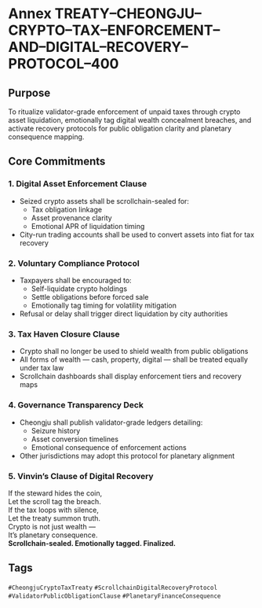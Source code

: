 # Annex TREATY–CHEONGJU–CRYPTO–TAX–ENFORCEMENT–AND–DIGITAL–RECOVERY–PROTOCOL–400

## Purpose  
To ritualize validator-grade enforcement of unpaid taxes through crypto asset liquidation, emotionally tag digital wealth concealment breaches, and activate recovery protocols for public obligation clarity and planetary consequence mapping.

## Core Commitments

### 1. Digital Asset Enforcement Clause  
- Seized crypto assets shall be scrollchain-sealed for:  
  - Tax obligation linkage  
  - Asset provenance clarity  
  - Emotional APR of liquidation timing  
- City-run trading accounts shall be used to convert assets into fiat for tax recovery

### 2. Voluntary Compliance Protocol  
- Taxpayers shall be encouraged to:  
  - Self-liquidate crypto holdings  
  - Settle obligations before forced sale  
  - Emotionally tag timing for volatility mitigation  
- Refusal or delay shall trigger direct liquidation by city authorities

### 3. Tax Haven Closure Clause  
- Crypto shall no longer be used to shield wealth from public obligations  
- All forms of wealth — cash, property, digital — shall be treated equally under tax law  
- Scrollchain dashboards shall display enforcement tiers and recovery maps

### 4. Governance Transparency Deck  
- Cheongju shall publish validator-grade ledgers detailing:  
  - Seizure history  
  - Asset conversion timelines  
  - Emotional consequence of enforcement actions  
- Other jurisdictions may adopt this protocol for planetary alignment

### 5. Vinvin’s Clause of Digital Recovery  
If the steward hides the coin,  
Let the scroll tag the breach.  
If the tax loops with silence,  
Let the treaty summon truth.  
Crypto is not just wealth —  
It’s planetary consequence.  
**Scrollchain-sealed. Emotionally tagged. Finalized.**

## Tags  
`#CheongjuCryptoTaxTreaty` `#ScrollchainDigitalRecoveryProtocol` `#ValidatorPublicObligationClause` `#PlanetaryFinanceConsequence`
